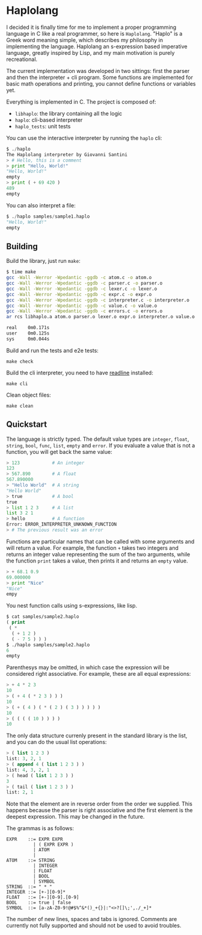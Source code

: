 # Haplolang

I decided it is finally time for me to implement a proper programming
language in C like a real programmer, so here is `Haplolang`. "Haplo"
is a Greek word meaning simple, which describes my philosophy in
implementing the language. Haplolang an s-expression based imperative
language, greatly inspired by Lisp, and my main motivation is purely
recreational.

The current implementation was developed in two sittings: first the
parser and then the interpreter + cli program. Some functions are
implemented for basic math operations and printing, you cannot define
functions or variables yet.

Everything is implemented in C. The project is composed of:

- `libhaplo`: the library containing all the logic
- `haplo`: cli-based interpreter
- `haplo_tests`: unit tests

You can use the interactive interpreter by running the `haplo` cli:

```python
$ ./haplo
The Haplolang interpreter by Giovanni Santini
> # Hello, this is a comment
> print "Hello, World!"
"Hello, World!"
empty
> print ( + 69 420 )
489
empty
```

You can also interpret a file:

```python
$ ./haplo samples/sample1.haplo 
"Hello, World!"
empty
```

## Building

Build the library, just run `make`:

```bash
$ time make
gcc -Wall -Werror -Wpedantic -ggdb -c atom.c -o atom.o
gcc -Wall -Werror -Wpedantic -ggdb -c parser.c -o parser.o
gcc -Wall -Werror -Wpedantic -ggdb -c lexer.c -o lexer.o
gcc -Wall -Werror -Wpedantic -ggdb -c expr.c -o expr.o
gcc -Wall -Werror -Wpedantic -ggdb -c interpreter.c -o interpreter.o
gcc -Wall -Werror -Wpedantic -ggdb -c value.c -o value.o
gcc -Wall -Werror -Wpedantic -ggdb -c errors.c -o errors.o
ar rcs libhaplo.a atom.o parser.o lexer.o expr.o interpreter.o value.o errors.o

real    0m0.171s
user    0m0.125s
sys     0m0.044s
```

Build and run the tests and e2e tests:

```
make check
```

Build the cli interpreter, you need to have
[readline](https://savannah.gnu.org/git/?group=readline) installed:

```
make cli
```

Clean object files:

```
make clean
```

## Quickstart

The language is strictly typed. The default value types are `integer`,
`float`, `string`, `bool`, `func`, `list`, `empty` and `error`. If you
evaluate a value that is not a function, you will get back the same
value:

```python
> 123            # An integer
123
> 567.890        # A float
567.890000
> "Hello World"  # A string
"Hello World"
> true           # A bool
true
> list 1 2 3     # A list
list 3 2 1
> hello          # A function
Error: ERROR_INTERPRETER_UNKNOWN_FUNCTION
> # The previous result was an error
```

Functions are particular names that can be called with some arguments
and will return a value. For example, the function `+` takes two
integers and returns an integer value representing the sum of the two
arguments, while the function `print` takes a value, then prints it
and returns an `empty` value.

```python
> + 68.1 0.9
69.000000
> print "Nice"
"Nice"
empy
```

You nest function calls using s-expressions, like lisp.

```lisp
$ cat samples/sample2.haplo 
( print
 ( *
  ( + 1 2 )
  ( - 7 5 ) ) )
$ ./haplo samples/sample2.haplo 
6
empty
```

Parenthesys may be omitted, in which case the expression will be
considered right associative. For example, these are all equal
expressions:

```lisp
> + 4 * 2 3
10
> ( + 4 ( * 2 3 ) ) )
10
> ( + ( 4 ) ( * ( 2 ) ( 3 ) ) ) ) )
10
> ( ( ( ( 10 ) ) ) )
10
```

The only data structure currenly present in the standard library is
the list, and you can do the usual list operations:

```lisp
> ( list 1 2 3 )
list: 3, 2, 1
> ( append 4 ( list 1 2 3 ) )
list: 4, 3, 2, 1
> ( head ( list 1 2 3 ) )
3
> ( tail ( list 1 2 3 ) )
list: 2, 1
```

Note that the element are in reverse order from the order we
supplied. This happens because the parser is right associative and the
first element is the deepest expression. This may be changed in the
future.

The grammas is as follows:

```ebnf
EXPR    ::= EXPR EXPR
          | ( EXPR EXPR )
          | ATOM
          |
ATOM    ::= STRING
          | INTEGER
          | FLOAT
          | BOOL
          | SYMBOL
STRING  ::= " * "
INTEGER ::= [+-][0-9]*
FLOAT   ::= [+-][0-9].[0-9]
BOOL    ::= true | false
SYMBOL  ::= [a-zA-Z0-9!@#$%^&*()_+{}|:"<>?[]\;',./_+]*
```

The number of new lines, spaces and tabs is ignored. Comments are
currently not fully supported and should not be used to avoid
troubles.

